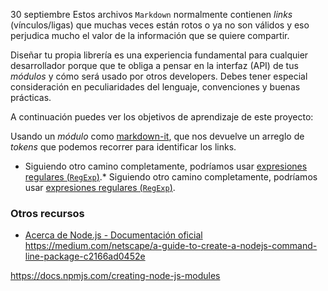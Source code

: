 30 septiembre 
Estos archivos `Markdown` normalmente contienen _links_ (vínculos/ligas) que
muchas veces están rotos o ya no son válidos y eso perjudica mucho el valor de
la información que se quiere compartir.

Diseñar tu propia librería es una experiencia fundamental para cualquier
desarrollador porque que te obliga a pensar en la interfaz (API) de tus
_módulos_ y cómo será usado por otros developers. Debes tener especial
consideración en peculiaridades del lenguaje, convenciones y buenas prácticas.

A continuación puedes ver los objetivos de aprendizaje de este proyecto:

 Usando un _módulo_ como [markdown-it](https://github.com/markdown-it/markdown-it),
que nos devuelve un arreglo de _tokens_ que podemos recorrer para identificar
los links.
* Siguiendo otro camino completamente, podríamos usar
  [expresiones regulares (`RegExp`)](https://developer.mozilla.org/es/docs/Web/JavaScript/Guide/Regular_Expressions).* Siguiendo otro camino completamente, podríamos usar
  [expresiones regulares (`RegExp`)](https://developer.mozilla.org/es/docs/Web/JavaScript/Guide/Regular_Expressions).
### Otros recursos

* [Acerca de Node.js - Documentación oficial](https://nodejs.org/es/about/)
https://medium.com/netscape/a-guide-to-create-a-nodejs-command-line-package-c2166ad0452e

https://docs.npmjs.com/creating-node-js-modules